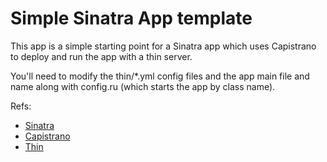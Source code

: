# Simple Sinatra App template

This app is a simple starting point for a Sinatra app which uses Capistrano to deploy and run the app with a thin server.

You'll need to modify the thin/*.yml config files and the app main file and name along with config.ru (which starts the app by class name).

Refs: 

* [Sinatra](www.sinatrarb.com)
* [Capistrano](https://github.com/capistrano/capistrano/wiki)
* [Thin](http://code.macournoyer.com/thin/)
